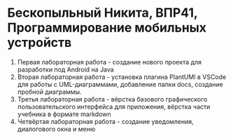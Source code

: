 # Бескопыльный Никита, ВПР41, Программирование мобильных устройств

1) Первая лабораторная работа - создание нового проекта для разработки под Android на Java
2) Вторая лабораторная работа - установка плагина PlantUMl в VSCode для работы с UML-диаграммами, добавление папки docs, создание пробной диаграммы.
3) Третья лабораторная работа - вёрстка базового графического пользовательского интерфейса для приложения, вёрстка части учебника в формате markdown
4) Четвёртая лабораторная работа - создание уведомления, диалогового окна и меню